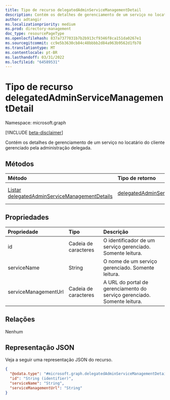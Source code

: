 ```yaml
---
title: Tipo de recurso delegatedAdminServiceManagementDetail
description: Contém os detalhes de gerenciamento de um serviço no locatário do cliente gerenciado pela administração delegada.
author: adtangir
ms.localizationpriority: medium
ms.prod: directory-management
doc_type: resourcePageType
ms.openlocfilehash: 837a7377031b7b2b913cf9346f8ca151da0267e1
ms.sourcegitcommit: cc9e5b3630cb84c48bbbb2d84a963b9562d1fb78
ms.translationtype: MT
ms.contentlocale: pt-BR
ms.lasthandoff: 03/31/2022
ms.locfileid: "64589531"
---
```

# <a name="delegatedadminservicemanagementdetail-resource-type"></a>Tipo de recurso delegatedAdminServiceManagementDetail

Namespace: microsoft.graph

[!INCLUDE [beta-disclaimer](../../includes/beta-disclaimer.md)]

Contém os detalhes de gerenciamento de um serviço no locatário do cliente gerenciado pela administração delegada.

## <a name="methods"></a>Métodos
|Método|Tipo de retorno|Descrição|
|:---|:---|:---|
|[Listar delegatedAdminServiceManagementDetails](../api/delegatedadmincustomer-list-servicemanagementdetails.md)|[delegatedAdminServiceManagementDetail](delegatedadminservicemanagementdetail.md)|Obter uma lista dos **objetos delegatedAdminServiceManagementDetail** e suas propriedades.|


## <a name="properties"></a>Propriedades
|Propriedade|Tipo|Descrição|
|:---|:---|:---|
|id|Cadeia de caracteres|O identificador de um serviço gerenciado. Somente leitura.|
|serviceName|String|O nome de um serviço gerenciado. Somente leitura.|
|serviceManagementUrl|Cadeia de caracteres|A URL do portal de gerenciamento do serviço gerenciado. Somente leitura.|

## <a name="relationships"></a>Relações
Nenhum

## <a name="json-representation"></a>Representação JSON
Veja a seguir uma representação JSON do recurso.
<!-- {
  "blockType": "resource",
  "keyProperty": "id",
  "@odata.type": "microsoft.graph.delegatedAdminServiceManagementDetail",
  "baseType": "microsoft.graph.entity",
  "openType": false
}
-->
``` json
{
  "@odata.type": "#microsoft.graph.delegatedAdminServiceManagementDetail",
  "id": "String (identifier)",
  "serviceName": "String",
  "serviceManagementUrl": "String"
}
```
